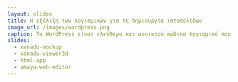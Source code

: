 ```yaml
---
layout: slides
title: Η εξέλιξη των λογισμικών για τη δημιουργία ιστοσελίδων
image_url: /images/wordpress.png
caption: Το WordPress είναι ελεύθερο και ανοικτού κώδικα λογισμικό που χρησιμοποιείται για τη δημιουργία ιστότοπων, blog ή εφαρμογών.
slides:
  - xanadu-mockup
  - xanadu-viewer3d
  - html-app
  - amaya-web-editor
---
```

